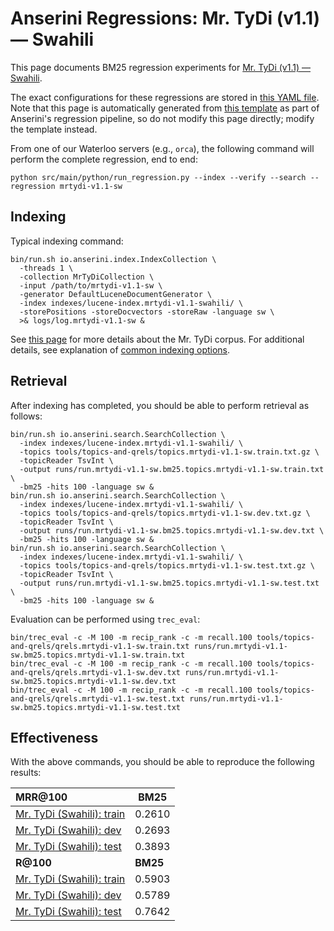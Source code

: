 # Anserini Regressions: Mr. TyDi (v1.1) &mdash; Swahili

This page documents BM25 regression experiments for [Mr. TyDi (v1.1) &mdash; Swahili](https://github.com/castorini/mr.tydi).

The exact configurations for these regressions are stored in [this YAML file](../../src/main/resources/regression/mrtydi-v1.1-sw.yaml).
Note that this page is automatically generated from [this template](../../src/main/resources/docgen/templates/mrtydi-v1.1-sw.template) as part of Anserini's regression pipeline, so do not modify this page directly; modify the template instead.

From one of our Waterloo servers (e.g., `orca`), the following command will perform the complete regression, end to end:

```
python src/main/python/run_regression.py --index --verify --search --regression mrtydi-v1.1-sw
```

## Indexing

Typical indexing command:

```
bin/run.sh io.anserini.index.IndexCollection \
  -threads 1 \
  -collection MrTyDiCollection \
  -input /path/to/mrtydi-v1.1-sw \
  -generator DefaultLuceneDocumentGenerator \
  -index indexes/lucene-index.mrtydi-v1.1-swahili/ \
  -storePositions -storeDocvectors -storeRaw -language sw \
  >& logs/log.mrtydi-v1.1-sw &
```

See [this page](https://github.com/castorini/mr.tydi) for more details about the Mr. TyDi corpus.
For additional details, see explanation of [common indexing options](../../docs/common-indexing-options.md).

## Retrieval

After indexing has completed, you should be able to perform retrieval as follows:

```
bin/run.sh io.anserini.search.SearchCollection \
  -index indexes/lucene-index.mrtydi-v1.1-swahili/ \
  -topics tools/topics-and-qrels/topics.mrtydi-v1.1-sw.train.txt.gz \
  -topicReader TsvInt \
  -output runs/run.mrtydi-v1.1-sw.bm25.topics.mrtydi-v1.1-sw.train.txt \
  -bm25 -hits 100 -language sw &
bin/run.sh io.anserini.search.SearchCollection \
  -index indexes/lucene-index.mrtydi-v1.1-swahili/ \
  -topics tools/topics-and-qrels/topics.mrtydi-v1.1-sw.dev.txt.gz \
  -topicReader TsvInt \
  -output runs/run.mrtydi-v1.1-sw.bm25.topics.mrtydi-v1.1-sw.dev.txt \
  -bm25 -hits 100 -language sw &
bin/run.sh io.anserini.search.SearchCollection \
  -index indexes/lucene-index.mrtydi-v1.1-swahili/ \
  -topics tools/topics-and-qrels/topics.mrtydi-v1.1-sw.test.txt.gz \
  -topicReader TsvInt \
  -output runs/run.mrtydi-v1.1-sw.bm25.topics.mrtydi-v1.1-sw.test.txt \
  -bm25 -hits 100 -language sw &
```

Evaluation can be performed using `trec_eval`:

```
bin/trec_eval -c -M 100 -m recip_rank -c -m recall.100 tools/topics-and-qrels/qrels.mrtydi-v1.1-sw.train.txt runs/run.mrtydi-v1.1-sw.bm25.topics.mrtydi-v1.1-sw.train.txt
bin/trec_eval -c -M 100 -m recip_rank -c -m recall.100 tools/topics-and-qrels/qrels.mrtydi-v1.1-sw.dev.txt runs/run.mrtydi-v1.1-sw.bm25.topics.mrtydi-v1.1-sw.dev.txt
bin/trec_eval -c -M 100 -m recip_rank -c -m recall.100 tools/topics-and-qrels/qrels.mrtydi-v1.1-sw.test.txt runs/run.mrtydi-v1.1-sw.bm25.topics.mrtydi-v1.1-sw.test.txt
```

## Effectiveness

With the above commands, you should be able to reproduce the following results:

| **MRR@100**                                                                                                  | **BM25**  |
|:-------------------------------------------------------------------------------------------------------------|-----------|
| [Mr. TyDi (Swahili): train](https://github.com/castorini/mr.tydi)                                            | 0.2610    |
| [Mr. TyDi (Swahili): dev](https://github.com/castorini/mr.tydi)                                              | 0.2693    |
| [Mr. TyDi (Swahili): test](https://github.com/castorini/mr.tydi)                                             | 0.3893    |
| **R@100**                                                                                                    | **BM25**  |
| [Mr. TyDi (Swahili): train](https://github.com/castorini/mr.tydi)                                            | 0.5903    |
| [Mr. TyDi (Swahili): dev](https://github.com/castorini/mr.tydi)                                              | 0.5789    |
| [Mr. TyDi (Swahili): test](https://github.com/castorini/mr.tydi)                                             | 0.7642    |
